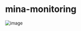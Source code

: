 # mina-monitoring

![image](https://user-images.githubusercontent.com/71597545/115965018-d32e3980-a52f-11eb-9b3a-ddbabf7f491e.png)
